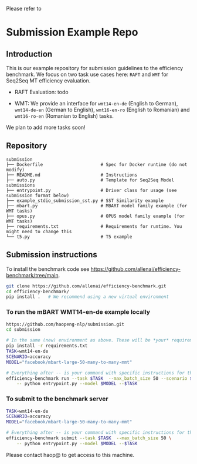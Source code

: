 Please refer to 

# Submission Example Repo

## Introduction
This is our example repository for submission guidelines to the efficiency benchmark. 
We focus on two task use cases here: `RAFT` and `WMT` for Seq2Seq MT efficiency evaluation.

- RAFT Evaluation: todo

- WMT: We provide an interface for `wmt14-en-de` (English to German), `wmt14-de-en` (German to English), 
    `wmt16-en-ro` (English to Romanian) and `wmt16-ro-en` (Romanian to English) tasks. 

We plan to add more tasks soon!

## Repository

```
submission
├── Dockerfile                      # Spec for Docker runtime (do not modify)
├── README.md                       # Instructions
├── auto.py                         # Template for Seq2Seq Model submissions
├── entrypoint.py                   # Driver class for usage (see submission format below)
├── example_stdio_submission_sst.py # SST Similarity example
├── mbart.py                        # MBART model family example (for WMT tasks)
├── opus.py                         # OPUS model family example (for WMT tasks)
├── requirements.txt                # Requirements for runtime. You might need to change this
└── t5.py                           # T5 example
```

## Submission instructions

To install the benchmark code see https://github.com/allenai/efficiency-benchmark/tree/main.

``` bash
git clone https://github.com/allenai/efficiency-benchmark.git
cd efficiency-benchmark/
pip install .   # We recommend using a new virtual environment
```

### To run the mBART WMT14-en-de example locally
```bash
https://github.com/haopeng-nlp/submission.git
cd submission

# In the same (new) environment as above. These will be *your* requirements to run.
pip install -r requirements.txt 
TASK=wmt14-en-de
SCENARIO=accuracy
MODEL="facebook/mbart-large-50-many-to-many-mmt"

# Everything after -- is your command with specific instructions for the Python script
efficiency-benchmark run --task $TASK  --max_batch_size 50 --scenario $SCENARIO \
    -- python entrypoint.py --model $MODEL --$TASK
```

### To submit to the benchmark server
```bash
TASK=wmt14-en-de
SCENARIO=accuracy
MODEL="facebook/mbart-large-50-many-to-many-mmt"

# Everything after -- is your command with specific instructions for the Python script
efficiency-benchmark submit --task $TASK  --max_batch_size 50 \
    -- python entrypoint.py --model $MODEL --$TASK
```

Please contact haop@ to get access to this machine.
